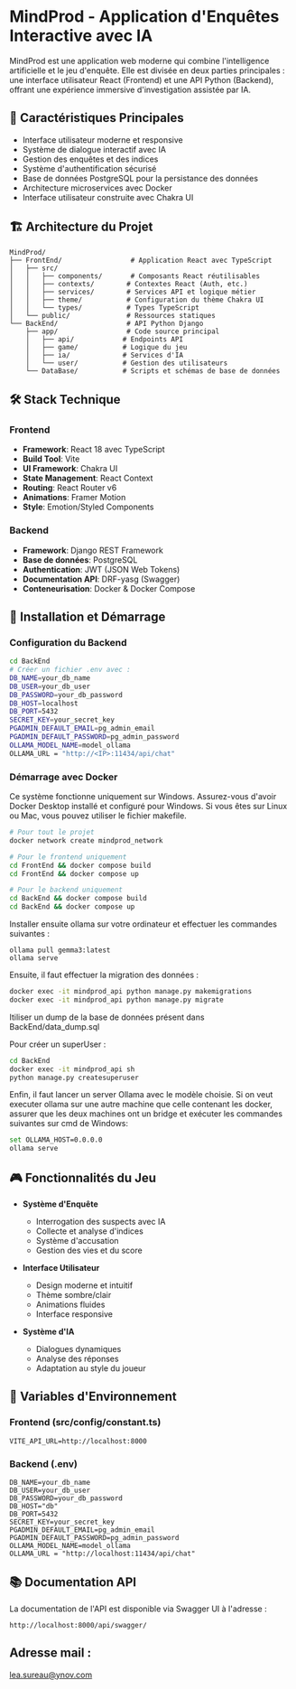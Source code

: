 # MindProd - Application d'Enquêtes Interactive avec IA

MindProd est une application web moderne qui combine l'intelligence artificielle et le jeu d'enquête. Elle est divisée en deux parties principales : une interface utilisateur React (Frontend) et une API Python (Backend), offrant une expérience immersive d'investigation assistée par IA.

## 🎯 Caractéristiques Principales

- Interface utilisateur moderne et responsive
- Système de dialogue interactif avec IA
- Gestion des enquêtes et des indices
- Système d'authentification sécurisé
- Base de données PostgreSQL pour la persistance des données
- Architecture microservices avec Docker
- Interface utilisateur construite avec Chakra UI

## 🏗️ Architecture du Projet

```
MindProd/
├── FrontEnd/                 # Application React avec TypeScript
│   ├── src/
│   │   ├── components/       # Composants React réutilisables
│   │   ├── contexts/        # Contextes React (Auth, etc.)
│   │   ├── services/        # Services API et logique métier
│   │   ├── theme/           # Configuration du thème Chakra UI
│   │   └── types/           # Types TypeScript
│   └── public/              # Ressources statiques
└── BackEnd/                 # API Python Django
    ├── app/                 # Code source principal
    │   ├── api/            # Endpoints API
    │   ├── game/           # Logique du jeu
    │   ├── ia/             # Services d'IA
    │   └── user/           # Gestion des utilisateurs
    └── DataBase/           # Scripts et schémas de base de données
```

## 🛠️ Stack Technique

### Frontend
- **Framework**: React 18 avec TypeScript
- **Build Tool**: Vite
- **UI Framework**: Chakra UI
- **State Management**: React Context
- **Routing**: React Router v6
- **Animations**: Framer Motion
- **Style**: Emotion/Styled Components

### Backend
- **Framework**: Django REST Framework
- **Base de données**: PostgreSQL
- **Authentication**: JWT (JSON Web Tokens)
- **Documentation API**: DRF-yasg (Swagger)
- **Conteneurisation**: Docker & Docker Compose

## 🚀 Installation et Démarrage

### Configuration du Backend
```bash
cd BackEnd
# Créer un fichier .env avec :
DB_NAME=your_db_name
DB_USER=your_db_user
DB_PASSWORD=your_db_password
DB_HOST=localhost
DB_PORT=5432
SECRET_KEY=your_secret_key
PGADMIN_DEFAULT_EMAIL=pg_admin_email
PGADMIN_DEFAULT_PASSWORD=pg_admin_password
OLLAMA_MODEL_NAME=model_ollama
OLLAMA_URL = "http://<IP>:11434/api/chat"
```

### Démarrage avec Docker

Ce système fonctionne uniquement sur Windows. Assurez-vous d'avoir Docker Desktop installé et configuré pour Windows.
Si vous êtes sur Linux ou Mac, vous pouvez utiliser le fichier makefile.
```bash
# Pour tout le projet
docker network create mindprod_network

# Pour le frontend uniquement
cd FrontEnd && docker compose build
cd FrontEnd && docker compose up

# Pour le backend uniquement
cd BackEnd && docker compose build
cd BackEnd && docker compose up
```

Installer ensuite ollama sur votre ordinateur et effectuer les commandes suivantes : 
```
ollama pull gemma3:latest
ollama serve
```

Ensuite, il faut effectuer la migration des données : 
```bash
docker exec -it mindprod_api python manage.py makemigrations
docker exec -it mindprod_api python manage.py migrate
```

Itiliser un dump de la base de données présent dans BackEnd/data_dump.sql

Pour créer un superUser :
```bash
cd BackEnd
docker exec -it mindprod_api sh
python manage.py createsuperuser
```

Enfin, il faut lancer un server Ollama avec le modèle choisie. 
Si on veut executer ollama sur une autre machine que celle contenant les docker, assurer que les deux machines ont un bridge et exécuter les commandes suivantes sur cmd de Windows: 
```bash
set OLLAMA_HOST=0.0.0.0
ollama serve
```

## 🎮 Fonctionnalités du Jeu

- **Système d'Enquête**
  - Interrogation des suspects avec IA
  - Collecte et analyse d'indices
  - Système d'accusation
  - Gestion des vies et du score

- **Interface Utilisateur**
  - Design moderne et intuitif
  - Thème sombre/clair
  - Animations fluides
  - Interface responsive

- **Système d'IA**
  - Dialogues dynamiques
  - Analyse des réponses
  - Adaptation au style du joueur

## 🔐 Variables d'Environnement

### Frontend (src/config/constant.ts)
```env
VITE_API_URL=http://localhost:8000
```

### Backend (.env)
```env
DB_NAME=your_db_name
DB_USER=your_db_user
DB_PASSWORD=your_db_password
DB_HOST="db"
DB_PORT=5432
SECRET_KEY=your_secret_key
PGADMIN_DEFAULT_EMAIL=pg_admin_email
PGADMIN_DEFAULT_PASSWORD=pg_admin_password
OLLAMA_MODEL_NAME=model_ollama
OLLAMA_URL = "http://localhost:11434/api/chat"
```

## 📚 Documentation API

La documentation de l'API est disponible via Swagger UI à l'adresse :
```
http://localhost:8000/api/swagger/
```


## Adresse mail : 
lea.sureau@ynov.com
